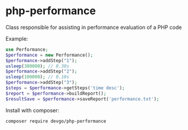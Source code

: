 # php-performance
Class responsible for assisting in performance evaluation of a PHP code

Example:
```php
use Performance;
$performance = new Performance();
$performance->addStep("1");
usleep(300000); // 0.30s
$performance->addStep("2");
usleep(100000); // 0.10s
$performance->addStep("3");
$steps = $performance->getSteps('time desc');
$report = $performance->buildReport();
$resultSave = $performance->saveReport('performance.txt');
```

Install with composer:
```
composer require devgo/php-performance
```
